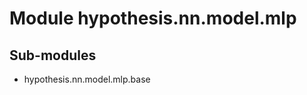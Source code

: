 Module hypothesis.nn.model.mlp
==============================

Sub-modules
-----------
* hypothesis.nn.model.mlp.base